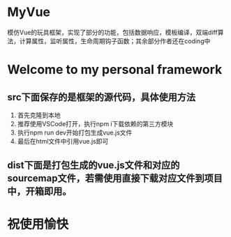 # MyVue
模仿Vue的玩具框架，实现了部分的功能，包括数据响应，模板编译，双端diff算法，计算属性，监听属性，生命周期钩子函数；其余部分作者还在coding中
# Welcome to my personal framework
## src下面保存的是框架的源代码，具体使用方法
1. 首先克隆到本地
2. 推荐使用VSCode打开，执行npm i下载依赖的第三方模块
3. 执行npm run dev开始打包生成vue.js文件
4. 最后在html文件中引用vue.js即可

## dist下面是打包生成的vue.js文件和对应的sourcemap文件，若需使用直接下载对应文件到项目中，开箱即用。
# 祝使用愉快
